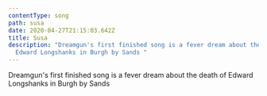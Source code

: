 ```yaml
---
contentType: song
path: susa
date: 2020-04-27T21:15:03.642Z
title: Susa
description: "Dreamgun's first finished song is a fever dream about the death of
  Edward Longshanks in Burgh by Sands "
---
```

Dreamgun's first finished song is a fever dream about the death of Edward Longshanks in Burgh by Sands 